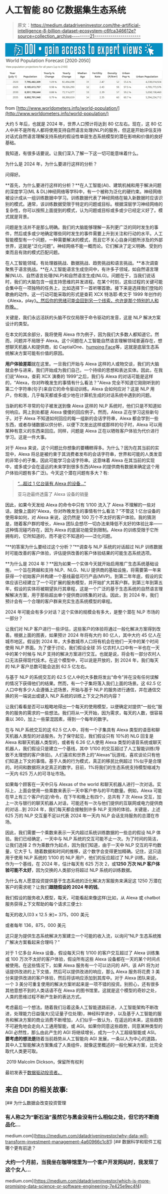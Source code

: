 # 人工智能 80 亿数据集生态系统

> 原文：<https://medium.datadriveninvestor.com/the-artificial-intelligence-8-billion-dataset-ecosystem-c6fca346612e?source=collection_archive---------21----------------------->

[![](img/1e7bec8becfff8256dd1dbcd356172a8.png)](http://www.track.datadriveninvestor.com/1B9E)![](img/7cca29ca436270fe555ef42ba0874796.png)

from [http://www.worldometers.info/world-population/](http://www.worldometers.info/world-population/)

大约 5 年后，也就是 2024 年，世界人口预计将达到 80 亿左右。现在，这 80 亿人中并不是所有人都将使用支持自然语言处理(NLP)的服务，但这是开始评估支持对话式自然语言理解支持系统的假设性单层生态系统模型的潜在影响和价值的良好基础。

我知道，有很多话要说。让我们深入了解一下这一切可能意味着什么。

为什么是 2024 年，为什么要进行这样的分析？

问得好。

**首先，为什么要进行这样的分析？**在人工智能(AI)、建筑机械和用于解决问题的深度学习(ML & DL)神经网络等学科中，有一个被称为泛化的硬约束。神经网络被设计成从一组训练数据中学习。训练数据代表了神经网络在输入新数据时应该识别的模式。通常，该训练数据受限于特定的问题或目标。根据深层学习神经网络的复杂性，你可以按照上面提到的模式，认为问题或目标或多或少已经定义好了。模式就是背景。

问题是生活并不是那么明确。我们的大脑能够理解一系列更广泛的同时发生的事件，然后或多或少地确定哪些同时发生的事件需要上升到关注和行动的水平。人工智能模型有一个问题，一种需要解决的模式，而且它不关心自身问题所涉及的外部世界，这就是“泛化问题”。神经网络不能一概而论。它们解决了定义明确、受到约束而且有效的模式匹配问题。

在人工智能领域，有处理器挑战、数据挑战、趋势挑战和语言挑战。**本次调查聚焦于语言挑战。**在人工智能语言生成空间中，有许多子领域，如自然语言理解(NLU)、自然语言处理(NLP)和自然语言生成(NLG)。问题在于，当我们说话时，我们的大脑包含一组支持思维的并发进程。在某个时刻，这些过程的关键可能会集中在一项独特的任务上，比如选择下一首听哪首歌。接下来是选择我们登陆的歌曲的动作。这一行动可能采取的形式是查莉 XCX 特洛耶·希文于 1999 年创作的《Alexa，play》[。然后你的思绪可能会回到另一个线索，也许是那个特别的人和昨晚。](https://youtu.be/6-v1b9waHWY)

关键是，我们永远活跃的头脑不仅仅局限于命令驱动的发音，这是 NLP 解决方案设计的类型。

在本文的其余部分，我将使用 Alexa 作为例子，因为我们大多数人都知道它。然而，问题并不局限于 Alexa。这个问题在人工智能自然语言理解领域普遍存在，想想聊天机器人和提供商，如 CaptialOne、[humping Face](https://huggingface.co/)等，这就是底层生态系统解决方案可能有价值的原因。

**用户体验差距**就在这里。一旦我们开始与 Alexa 这样的人或物交谈，我们的大脑就会参与进来，我们开始成为我们自己，一个持续的思想和表达实体。因此，在我们说“Alexa，查莉 XCX 演奏的 1999”之后，我们与 Alexa 的对话可能是这样的，“Alexa，你对昨晚发生的事情有什么看法？”Alexa 完全不知道它刚刚听到的第二个字符串(句子)来自它的命令驱动训练。Alexa 会如何应对？这是 NLP 用户，你和我，几乎每天都或多或少地在计算机生成的对话系统中遇到的问题。

当新的和不寻常的句子被发送到像 Alexa 这样的 NLP 系统时，他们只是不知道如何响应。网上到处都是 Alexa 傻傻的回应例子。然而，Alexa 正在学习这些新句子。对于 Alexa 不知道如何回应的每一组新的会话字符串，Alexa 都会学到一些东西，或者存储数据以供分析，以便下次发出这样或那样的句子时，Alexa 可以用某种有意义的东西来回应。同样，问题是 Alexa 正在以牺牲客户体验为代价进行学习。这是一件大事。

对于 Alexa 来说，这个问题比你想象的要糟糕得多。为什么？因为在其当前的实现中，Alexa 将总是被约束于其消费者发布的会话字符串，世界和可能的人类发音的非常小的子集，因此可能学习会话字符串。这意味着 Alexa 在其当前的实现中，或多或少会在遥远的未来学到很多东西(Alexa 的提供商有数据来确定这个用户体验问题有多广泛)。今天这个潜在问题有多大？有:

> [“…超过 1 亿台装有 Alexa 的设备…”](https://www.businessinsider.com/amazon-reveals-alexa-sales-2019-1)
> 
> 亚马逊最终透露了 Alexa 设备的销量

因此，如果今天发给 Alexa 的命令中只有 1/100 流入了 Alexa 不理解的一些对话，就像上面的“Alexa，你对昨晚发生的事情有什么看法？”不管这 1 亿台设备的使用率如何，对 Alexa 来说，这仍然是 100 万个不太好的客户体验。我的猜测是，随着客户群的增长，Alexa 团队会想尽一切办法来降低不太好的体验比率——这种情况碰巧存在，因为 Alexa 的底层功能受到限制。Alexa 的训练受限于它所拥有的，它所知道的，而不是它不知道的——泛化问题。

“**的答案为什么要经过这个分析？”**调查与 NLP 系统的对话超过 NLP 训练数据时可能改善的客户体验，评估提供改善的客户体验结果的可能生态系统选项。

**为什么是 2024 年？**因为如果一个实体今天就开始启用推广生态系统基础设施，一个旨在跨越和支持 NLP、NLG、NLU 提供商的基础设施，将需要第一年来获得一个初始客户并构建一个基线最低可行产品(MVP)。到第二年年底，假设的实体应该已经建立了一个可扩展的服务模型，并开始扩大其客户群。到第三年到第五年，假设的实体将被期望执行其章程，这是一个广泛的基于生态系统的自然语言理解解决方案，用于那些超出单个提供商训练集的对话。因此，到 2024 年，我们预计会有一个合理的客户群来充实生态系统模型的章程。

2024 年可能会有多少对话？这个实体的规模会有多大，是整个潜在 NLP 市场的一部分？

让我们对 NLP 客户进行一些评估，这些客户的体验将通过一般化解决方案得到改善。根据上面的图表，如果预计 2024 年将有大约 80 亿人，其中大约 45 亿人在城市地区。假设到 2024 年，大多数城市人口将有机会在他们一天中的某个时间使用 NLP 界面。为了便于讨论，我们假设全球 35 亿农村人口中有一半也在一天中的某个时候与 NLP 支持的解决方案进行交互。也就是说，将会有一部分农村人口无法获得现代技术。在这个模型中，可以说是开放的，到 2024 年，我们每天的 NLP 客户总数可能会达到 62.5 亿左右。

与基于 NLP 的系统交互的 62.5 亿人中的大多数将发出“命令”并在没有任何误解的情况下获得他们的结果。然而，有一个子集将落入我们上面的场景。这 62.5 亿人口中有多少人会遵循上述场景，开始与基于 NLP 的服务进行通信，并在通信交换的另一端说出或键入 NLP 系统的训练上下文之外的内容？

让我们看看是否可以粗略地得出一个每天的使用模型，以便确定对提供“一般化”服务的服务的需求的一些想法。我们将从一天开始，因为需求，每天的人数，很容易乘以 360，加上一些蒙混因素，得到一个每年的数字。

在与 NLP 系统交互的这 62.5 亿人中，将有一个子集具有 Alexa 类型的语音和聊天机器人类型的对话服务。为了保守起见，我们假设只有 10%的 NLG 回复是 Alexa 和聊天机器人类型的，或者有 6.26 亿人使用 Alexa 类型的语音系统或聊天机器人，我们假设只是建立一个基线，其中 1/100 的交互超过了人工智能训练(导致不太理想的客户体验)。人们喜欢和世界上的“Alexas”玩游戏，喜欢谈论只有他们知道上下文的事情。基于人类的行为模式，真正的移民比例超过 1%似乎是合理的。时间和数据将决定真正的数字。目前，1%将我们的生态系统支持模型缩减为一天内 625 万人的可寻址市场。

如果每个顾客在一天中只与 Alexas of the world 和聊天机器人进行一次对话。实际上，上面会使用一些乘数来表示一天中客户参与的平均数量。例如，Alexa 可能在早上有三个客户约定/命令，在下午和晚上有四个，总共有 7 次 Alexa 交互，加上一次与银行的聊天机器人对话，可能还有一次与他们提供的互联网或电力提供商的对话...到 2024 年，我们每天都会接触到许多 NLP 支持的体验。关键是，上述 625 万的 NLP 交互量不足以代表 2024 年一天内 NLP 会话支持服务的总潜在市场。

因此，我们需要一个乘数来表示一天内超过系统训练数据的一些总的假设 NLP 体验。我们已经确定，一天中与 NLP 系统的交互可能不止一次。为了时间的简洁，让我们选择 2 作为乘数作为起点，因为我们知道，由于一天中 NLP 交互的平均数量，它大于 1。随着数据和时间的推移，这个数字会变得更加精确。记住，这只适用于使用 NLP 系统的 1/100 的 NLP 用户，他们的反应超过了 NLP 训练。因此，作为一个基线，在 2024 年，估计每天有 625 万次 2，或**1250 万次 NLP 客户体验可能不太好**，因为交换的人类部分将超过 NLP 系统的训练数据。

为什么有人愿意投资提供基于生态系统的泛化解决方案服务来满足这 1250 万潜在客户的需求呢？让我们**跟随假设的 2024 年的钱**。

我们假设的服务收入模型，每天，可能看起来像这样(比如，从 Alexa 或 chatbot 服务获得上下文帮助的每个请求三便士):

每天的收入(03 x 12.5 米)= 375，000 美元

或者每年 136，875，000 美元

这只是为提供生态系统解决方案建立一个可能的收入流，以询问“NLP 生态系统推广解决方案看起来合理吗？”

对于 1 亿多台 Alexa 设备，假设每天只有 1/100 的客户交互超过了 Alexa 训练集或 100 万次不太好的客户体验，假设所有这些 Alexa 设备都在一天的某个时间点被使用。在这些情况下，如果 Alexa 服务有一个可以访问的 API，该 API 将为对话提供改进的上下文值，然后可以提供改进的响应，那么 Alexa 服务将花费 3 美分来提供改进的客户体验，然后将该响应添加到其库中。对于 Alexa 团队来说，一个 3 美分可重复使用的解决方案听起来是一项不错的投资。别担心，还有很多其他意想不到的人类话语不在 Alexa 的图书馆里。这就是这个模型的奇妙之处，人类的思维过程不断产生新的表达方式。

考虑最后一个想法。随着我们沿着这条人工智能道路前进，人工智能架构不断改进，处理能力日益强大(见证量子位处理)，神经科学进步，以及基于人工智能的服务和解决方案的商业消费不断增加，人们似乎一致认为，在遥远的未来，这些趋势不可避免地会走向人工通用智能，或 AGI。如果你同意这些趋势，同意某种类型的 AGI 必然性，那么由此产生的 AGI 将继续增长，成为一个人工超级智能或 ASI。**要考虑的想法是**随着当前趋势从人工智能向 AGI 发展，一条以人为中心的道路，其中人工智能解决方案集成了人类组件，就像这里概述的一般化解决方案，比完全取代人类更可取。

️ 2019 Malcolm Dickson，保留所有权利

最初发表于[数据驱动投资者。](https://www.datadriveninvestor.com/2019/02/04/the-artificial-intelligence-8-billion-dataset-ecosystem/)

## 来自 DDI 的相关故事:

[](https://medium.com/datadriveninvestor/why-data-will-transform-investment-management-4a60966c1c81) [## 为什么数据会改变投资管理

### 有人称之为“新石油”虽然它与黑金没有什么相似之处，但它的不断商品化…

medium.com](https://medium.com/datadriveninvestor/why-data-will-transform-investment-management-4a60966c1c81) [](https://medium.com/datadriveninvestor/which-is-more-promising-data-science-or-software-engineering-7e425e9ec4f4) [## 数据科学和软件工程哪个更有前途？

### 大约一个月前，当我坐在咖啡馆里为一个客户开发网站时，我发现了这个女人…

medium.com](https://medium.com/datadriveninvestor/which-is-more-promising-data-science-or-software-engineering-7e425e9ec4f4)